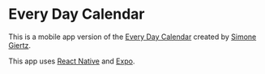 Every Day Calendar
==================

This is a mobile app version of the [Every Day Calendar](https://www.kickstarter.com/projects/simonegiertz/the-every-day-calendar) created by [Simone Giertz](http://www.simonegiertz.com/).

This app uses [React Native](https://facebook.github.io/react-native/) and [Expo](https://expo.io/).
